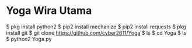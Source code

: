 # Yoga Wira Utama


$ pkg install python2
$ pip2 install mechanize
$ pip2 install requests
$ pkg install git
$ git clone https://github.com/cyber2611/Yoga
$ ls
$ cd Yoga
$ ls
$ python2 Yoga.py

